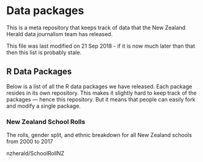 # Data packages

This is a meta repository that keeps track of data that the New Zealand Herald data journalism team has released.

This file was last modified on 21 Sep 2018 - if it is now much later than that then this list is probably stale.

## R Data Packages

Below is a list of all the R data packages we have released.
Each package resides in its own repository. This makes it slightly hard to 
keep track of the packages &mdash; hence this repository. But it means that
people can easily fork and modify a single package.

### New Zealand School Rolls

The rolls, gender split, and ethnic breakdown for all New Zealand
schools from 2000 to 2017

nzherald/SchoolRollNZ


